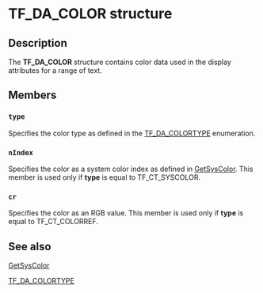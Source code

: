 # TF_DA_COLOR structure

## Description

The **TF_DA_COLOR** structure contains color data used in the display attributes for a range of text.

## Members

### `type`

Specifies the color type as defined in the [TF_DA_COLORTYPE](https://learn.microsoft.com/windows/win32/api/msctf/ne-msctf-tf_da_colortype) enumeration.

### `nIndex`

Specifies the color as a system color index as defined in [GetSysColor](https://learn.microsoft.com/windows/desktop/api/winuser/nf-winuser-getsyscolor). This member is used only if **type** is equal to TF_CT_SYSCOLOR.

### `cr`

Specifies the color as an RGB value. This member is used only if **type** is equal to TF_CT_COLORREF.

## See also

[GetSysColor](https://learn.microsoft.com/windows/desktop/api/winuser/nf-winuser-getsyscolor)

[TF_DA_COLORTYPE](https://learn.microsoft.com/windows/win32/api/msctf/ne-msctf-tf_da_colortype)